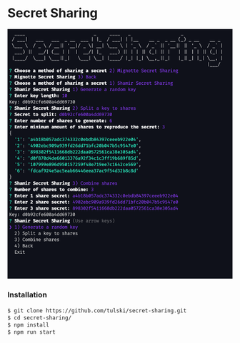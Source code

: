 # Secret Sharing

![Example](./static/example.png)

### Installation

```
$ git clone https://github.com/tulski/secret-sharing.git
$ cd secret-sharing/
$ npm install
$ npm run start
```
